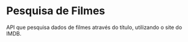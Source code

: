# Pesquisa de Filmes

API que pesquisa dados de filmes através do título, utilizando o site do IMDB. 

